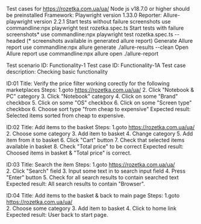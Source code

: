 Test cases for https://rozetka.com.ua/ua/
Node js v18.7.0 or higher should be preinstalled
Framework: Playwright version 1.33.0
Reporter: Allure-playwright version 2.2.1
Start tests without failure screenshots use commandline:npx playwright test rozetka.spec.ts
Start tests with failure screenshots* use commandline:npx playwright test rozetka.spec.ts --headed
(* screenshots available in generated allure report)
Generate Allure report use commandline:npx allure generate ./allure-results --clean
Open Allure report use commandline:npx allure open ./allure-report

Test scenario ID: Functionality-1
Test case ID: Functionality-1A
Test case description: Checking basic functionality

ID:01
Title: Verify the price filter working corectly for the following marketplaces
Steps:
1.goto https://rozetka.com.ua/ua/
2. Click "Notebook &  PC" category
3. Click "Notebook" category
4. Click on some "Brand" checkbox
5. Click on some "OS" checkbox
6. Click on some "Screen type" checkbox
6. Choose sort type "from cheap to expensive"
Expected result: Selected items sorted from cheap to expensive.   

ID:02
Title: Add items to the basket
Steps:
1.goto https://rozetka.com.ua/ua/
2. Choose some category
3. Add item to basket
4. Change category 
5. Add item from it to basket
6. Click "Cart" button
7. Check that selected items available in basket
8. Check "Total price" to be correct
Expected result: Choosed items in basket & "Total price" is correct.   

ID:03
Title: Search the item
Steps:
1.goto https://rozetka.com.ua/ua/				 
2. Click "Search" field
3. Input some text in to search input field
4. Press "Enter" button
5. Check for all search results to contain searched text
Expected result: All search results to contain "Browser".   		

ID:04
Title: Add items to the basket & back to main page
Steps:
1.goto https://rozetka.com.ua/ua/				 
2. Choose some category
3. Add item to basket
4. Click to home link
Expected result: User back to start page.   					 

